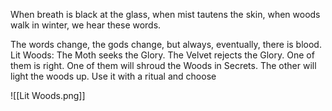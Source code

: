 When breath is black at the glass, when mist tautens the skin, when woods walk in winter, we hear these words.

The words change, the gods change, but always, eventually, there is blood.
Lit Woods: The Moth seeks the Glory. The Velvet rejects the Glory. One of them is right. One of them will shroud the Woods in Secrets. The other will light the woods up. Use it with a ritual and choose

![[Lit Woods.png]]